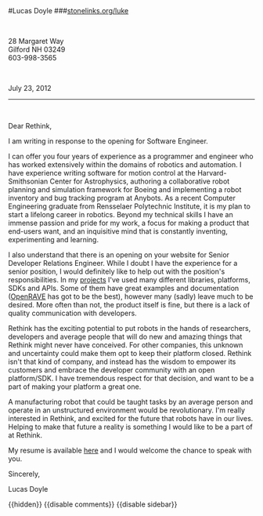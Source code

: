 <br>
<br>


#Lucas Doyle
###[stonelinks.org/luke](http://stonelinks.org/luke/)

<br>

28 Margaret Way <br>
Gilford NH 03249 <br>
603-998-3565 <br>

<br>

July 23, 2012

<hr>

<br>

Dear Rethink,

I am writing in response to the opening for Software Engineer.

I can offer you four years of experience as a programmer and engineer who has worked extensively within the domains of robotics and automation. I have experience writing software for motion control at the Harvard-Smithsonian Center for Astrophysics, authoring a collaborative robot planning and simulation framework for Boeing and implementing a robot inventory and bug tracking program at Anybots. As a recent Computer Engineering graduate from Rensselaer Polytechnic Institute, it is my plan to start a lifelong career in robotics. Beyond my technical skills I have an immense passion and pride for my work, a focus for making a product that end-users want, and an inquisitive mind that is constantly inventing, experimenting and learning.

I also understand that there is an opening on your website for Senior Developer Relations Engineer. While I doubt I have the experience for a senior position, I would definitely like to help out with the position's responsibilities. In my [projects](http://stonelinks.org/projects/index.html) I've used many different libraries, platforms, SDKs and APIs. Some of them have great examples and documentation ([OpenRAVE](http://openrave.org/docs/latest_stable/) has got to be the best), however many (sadly) leave much to be desired. More often than not, the product itself is fine, but there is a lack of quality communication with developers.

Rethink has the exciting potential to put robots in the hands of researchers, developers and average people that will do new and amazing things that Rethink might never have conceived. For other companies, this unknown and uncertainty could make them opt to keep their platform closed. Rethink isn't that kind of company, and instead has the wisdom to empower its customers and embrace the developer community with an open platform/SDK. I have tremendous respect for that decision, and want to be a part of making your platform a great one.

A manufacturing robot that could be taught tasks by an average person and operate in an unstructured environment would be revolutionary. I'm really interested in Rethink, and excited for the future that robots have in our lives. Helping to make that future a reality is something I would like to be a part of at Rethink.

My resume is available [here](http://stonelinks.org/luke/resume.html) and I would welcome the chance to speak with you.

Sincerely,

Lucas Doyle

{{hidden}}
{{disable comments}}
{{disable sidebar}}
